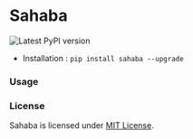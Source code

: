 # Sahaba
![Latest PyPI version](https://img.shields.io/pypi/v/sahaba.svg)

- Installation : `pip install sahaba --upgrade`

### Usage


### License

Sahaba is licensed under [MIT License](LICENSE).